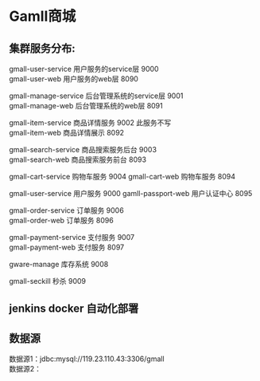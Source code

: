 # Gamll商城
## 集群服务分布:  
gmall-user-service      用户服务的service层    9000  
gmall-user-web          用户服务的web层        8090  

gmall-manage-service    后台管理系统的service层 9001    
gmall-manage-web        后台管理系统的web层     8091  

gmall-item-service      商品详情服务           9002 此服务不写  
gmall-item-web          商品详情展示           8092  

gmall-search-service    商品搜索服务后台        9003  
gmall-search-web        商品搜索服务前台        8093  

gmall-cart-service      购物车服务             9004
gmall-cart-web          购物车服务             8094  

gmall-user-service      用户服务               9000
gamll-passport-web      用户认证中心            8095   

gmall-order-service     订单服务               9006  
gmall-order-web         订单服务               8096  

gmall-payment-service   支付服务               9007  
gmall-payment-web       支付服务               8097      

gware-manage            库存系统               9008  

gmall-seckill           秒杀                  9009  

 
## jenkins docker 自动化部署


## 数据源  
数据源1：jdbc:mysql://119.23.110.43:3306/gmall  
数据源2：  






